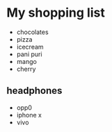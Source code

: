 # My shopping list

- chocolates
- pizza
- icecream
- pani puri
- mango
- cherry

## headphones

- opp0
- iphone x
- vivo
